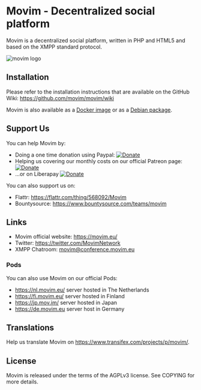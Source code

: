 Movim - Decentralized social platform
=====================================

Movim is a decentralized social platform, written in PHP and HTML5 and based on the XMPP standard protocol.

![movim logo](https://movim.eu/img/chatroom.png)

Installation
------------
Please refer to the installation instructions that are available on the GitHub Wiki: https://github.com/movim/movim/wiki

Movim is also available as a [Docker image](https://github.com/movim/movim_docker) or as a [Debian package](https://packages.debian.org/sid/movim).

Support Us
----------
You can help Movim by:
* Doing a one time donation using Paypal: [![Donate](https://img.shields.io/badge/Donate-PayPal-green.svg)](https://www.paypal.com/cgi-bin/webscr?cmd=_donations&business=8QHPJDAQXT9UC)
* Helping us covering our monthly costs on our official Patreon page: [![Donate](https://img.shields.io/badge/Patreon-Become%20a%20Patron-orange.svg)](https://www.patreon.com/movim)
* …or on Liberapay [![Donate](https://img.shields.io/liberapay/receives/movim.svg)](https://liberapay.com/movim/donate)

You can also support us on:
* Flattr: https://flattr.com/thing/568092/Movim
* Bountysource: https://www.bountysource.com/teams/movim

Links
-----
* Movim official website: https://movim.eu/
* Twitter: https://twitter.com/MovimNetwork
* XMPP Chatroom: movim@conference.movim.eu

### Pods
You can also use Movim on our official Pods:

* https://nl.movim.eu/ server hosted in The Netherlands
* https://fi.movim.eu/ server hosted in Finland
* https://jp.mov.im/ server hosted in Japan
* https://de.movim.eu server host in Germany

Translations
------------
Help us translate Movim on https://www.transifex.com/projects/p/movim/.

License
-------
Movim is released under the terms of the AGPLv3 license. See COPYING for more details.
